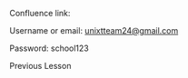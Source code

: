 


Confluence link:

Username or email: unixtteam24@gmail.com

Password: school123

Previous Lesson
